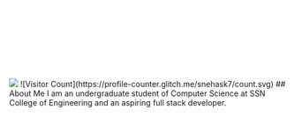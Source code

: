 <img src="./heading.svg">

<img src="https://img.icons8.com/office/16/000000/linkedin.png"/>
![Visitor Count](https://profile-counter.glitch.me/snehask7/count.svg)  
## About Me  
I am an undergraduate student of Computer Science at SSN College of Engineering and an aspiring full stack developer. 

